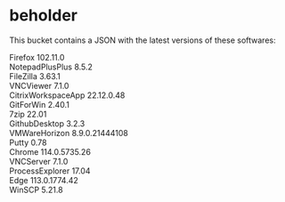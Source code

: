 # beholder
This bucket contains a JSON with the latest versions of these softwares:

Firefox            102.11.0        
NotepadPlusPlus    8.5.2           
FileZilla          3.63.1          
VNCViewer          7.1.0           
CitrixWorkspaceApp 22.12.0.48      
GitForWin          2.40.1          
7zip               22.01           
GithubDesktop      3.2.3           
VMWareHorizon      8.9.0.21444108  
Putty              0.78            
Chrome             114.0.5735.26   
VNCServer          7.1.0           
ProcessExplorer    17.04           
Edge               113.0.1774.42   
WinSCP             5.21.8          



